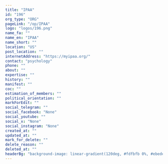 ```yaml
---
title: "IPAA"
id: "196"
org_type: "ORG"
pageLink: "/op/IPAA"
logo: "logos/196.png"
name_fa: ""
name_en: "IPAA"
name_short: ""
location: "US"
post_location: ""
internetAddress: "https://myipaa.org/"
contact: "psychology"
phone: ""
about: ""
expertise: ""
history: ""
manifest: ""
coc: ""
estimation_of_members: ""
political_orientation: ""
markForEdit: ""
social_telegram: ""
social_facebook: "None"
social_youtube: ""
social_x: "None"
social_instagram: "None"
created_at: ""
updated_at: ""
mark_for_delete: ""
delete_reason: ""
deleted_at: ""
headerBg: "background-image: linear-gradient(120deg, #fdfbfb 0%, #ebedee 100%);"
---
```

